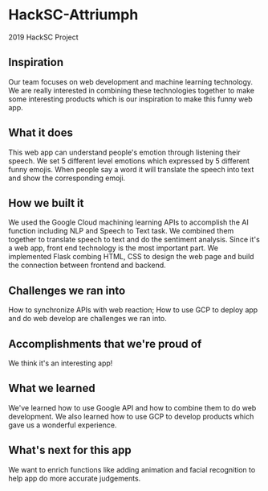 # HackSC-Attriumph
2019 HackSC Project
## Inspiration
Our team focuses on web development and machine learning technology. We are really interested in combining these technologies together to make some interesting products which is our inspiration to make this funny web app. 

## What it does
This web app can understand people's emotion through listening their speech. We set 5 different level emotions which expressed by 5 different funny emojis. When people say a word it will translate the speech into text and show the corresponding emoji. 

## How we built it
We used the Google Cloud machining learning APIs to accomplish the AI function including NLP and Speech to Text task. We combined them together to translate speech to text and do the sentiment analysis. Since it's a web app, front end technology is the most important part. We implemented Flask combing HTML, CSS to design the web page and build the connection between frontend and backend. 

## Challenges we ran into
How to synchronize APIs with web reaction; How to use GCP to deploy app and do web develop are challenges we ran into. 

## Accomplishments that we're proud of
We think it's an interesting app!

## What we learned
We've learned how to use Google API and how to combine them to do web development. We also learned how to use GCP to develop products which gave us a wonderful experience. 

## What's next for this app
We want to enrich functions like adding animation and facial recognition to help app do more accurate judgements. 

